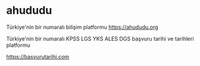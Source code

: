# ahududu
Türkiye'nin bir numaralı bilişim platformu
https://ahududu.org


Türkiye'nin bir numaralı KPSS LGS YKS ALES DGS başvuru tarihi ve tarihleri platformu

https://basvurutarihi.com

